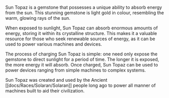   

Sun Topaz is a gemstone that possesses a unique ability to absorb energy from the sun. This stunning gemstone is light gold in colour, resembling the warm, glowing rays of the sun.

When exposed to sunlight, Sun Topaz can absorb enormous amounts of energy, storing it within its crystalline structure. This makes it a valuable resource for those who seek renewable sources of energy, as it can be used to power various machines and devices.

The process of charging Sun Topaz is simple: one need only expose the gemstone to direct sunlight for a period of time. The longer it is exposed, the more energy it will absorb. Once charged, Sun Topaz can be used to power devices ranging from simple machines to complex systems.

  
Sun Topaz was created and used by the Ancient [[docs/Races/Solaran/Solaran]] people long ago to power all manner of machines built to aid their civilization.